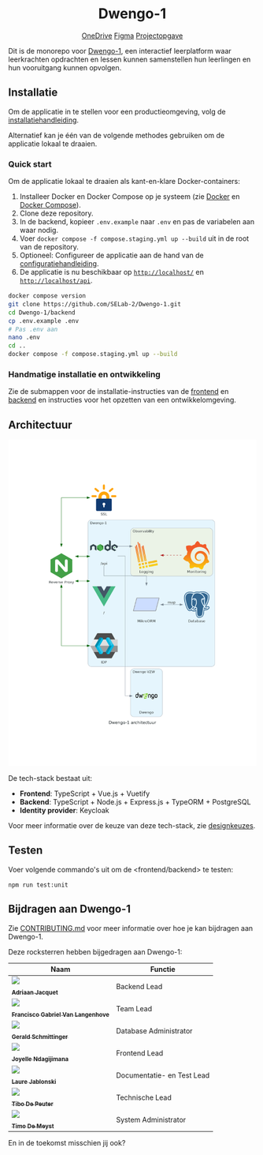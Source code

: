 <h1 align="center">Dwengo-1</h1>

<p align="center">
<span><a href="https://ugentbe-my.sharepoint.com/:f:/r/personal/bart_mesuere_ugent_be/Documents/Onderwijs/SELab2/2024-2025/mappen%20studenten/groep1" alt="OneDrive">
OneDrive</a></span>
<span><a href="https://www.figma.com/files/project/339220191" alt="Figma sjabloon">
Figma</a></span>
<span><a href="https://github.com/SELab-2/Dwengo-opgave" alt="projectopgave">
Projectopgave</a></span>
</p>

Dit is de monorepo voor [Dwengo-1](https://sel2-1.ugent.be), een interactief leerplatform waar leerkrachten opdrachten
en lessen kunnen samenstellen hun leerlingen en hun vooruitgang kunnen opvolgen.

## Installatie

Om de applicatie in te stellen voor een productieomgeving, volg
de [installatiehandleiding](https://github.com/SELab-2/Dwengo-1/wiki/Administrator:-Productie-omgeving).

Alternatief kan je één van de volgende methodes gebruiken om de applicatie lokaal te draaien.

### Quick start

Om de applicatie lokaal te draaien als kant-en-klare Docker-containers:

1. Installeer Docker en Docker Compose op je systeem (zie [Docker](https://docs.docker.com/get-docker/)
   en [Docker Compose](https://docs.docker.com/compose/)).
2. Clone deze repository.
3. In de backend, kopieer `.env.example` naar `.env` en pas de variabelen aan waar nodig.
4. Voer `docker compose -f compose.staging.yml up --build` uit in de root van de repository.
5. Optioneel: Configureer de applicatie aan de hand van
   de [configuratiehandleiding](https://github.com/SELab-2/Dwengo-1/wiki/Administrator:-Productie-omgeving#dwengo-1-configuratie).
6. De applicatie is nu beschikbaar op [`http://localhost/`](http://localhost/) en [`http://localhost/api`](http://localhost/api).

```bash
docker compose version
git clone https://github.com/SELab-2/Dwengo-1.git
cd Dwengo-1/backend
cp .env.example .env
# Pas .env aan
nano .env
cd ..
docker compose -f compose.staging.yml up --build
```

### Handmatige installatie en ontwikkeling

Zie de submappen voor de installatie-instructies van de [frontend](./frontend/README.md)
en [backend](./backend/README.md) en instructies voor het opzetten van een ontwikkelomgeving.

## Architectuur

![Architectuur](./docs/architecture/schema.png)

De tech-stack bestaat uit:

- **Frontend**: TypeScript + Vue.js + Vuetify
- **Backend**: TypeScript + Node.js + Express.js + TypeORM + PostgreSQL
- **Identity provider**: Keycloak

Voor meer informatie over de keuze van deze tech-stack,
zie [designkeuzes](https://github.com/SELab-2/Dwengo-1/wiki/Developer:-Design-keuzes).

## Testen

Voer volgende commando's uit om de <frontend/backend> te testen:

```
npm run test:unit
```

## Bijdragen aan Dwengo-1

Zie [CONTRIBUTING.md](./CONTRIBUTING.md) voor meer informatie over hoe je kan bijdragen aan Dwengo-1.

Deze rocksterren hebben bijgedragen aan Dwengo-1:

| Naam                                                                                                                                                    | Functie                    |
| ------------------------------------------------------------------------------------------------------------------------------------------------------- | -------------------------- |
| [<img src="https://github.com/WhisperinCheetah.png" width="100px"/><br/><sub><b>Adriaan Jacquet</b></sub>](https://github.com/WhisperinCheetah)         | Backend Lead               |
| [<img src="https://github.com/Gabriellvl.png" width="100px"/><br/><sub><b>Francisco Gabriel Van Langenhove</b></sub>](https://github.com/Gabriellvl)    | Team Lead                  |
| [<img src="https://github.com/geraldschmittinger.png" width="100px"/><br/><sub><b>Gerald Schmittinger</b></sub>](https://github.com/geraldschmittinger) | Database Administrator     |
| [<img src="https://github.com/joyelle436.png" width="100px"/><br/><sub><b>Joyelle Ndagijimana</b></sub>](https://github.com/joyelle436)                 | Frontend Lead              |
| [<img src="https://github.com/laurejablonski.png" width="100px"/><br><sub><b>Laure Jablonski</b></sub>](https://github.com/laurejablonski)              | Documentatie- en Test Lead |
| [<img src="https://github.com/tdpeuter.png" width="100px"/><br/><sub><b>Tibo De Peuter</b></sub>](https://github.com/tdpeuter)                          | Technische Lead            |
| [<img src="https://github.com/kloep1.png" width="100px"/><br/><sub><b>Timo De Meyst</b></sub>](https://github.com/kloep1)                               | System Administrator       |

En in de toekomst misschien jij ook?
